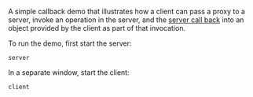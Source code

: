 A simple callback demo that illustrates how a client can pass a proxy
to a server, invoke an operation in the server, and the [server call
back][1] into an object provided by the client as part of that invocation.

To run the demo, first start the server:

```
server
```

In a separate window, start the client:

```
client
```

[1]: https://doc.zeroc.com/ice/3.7/client-server-features/the-ice-threading-model/nested-invocations
